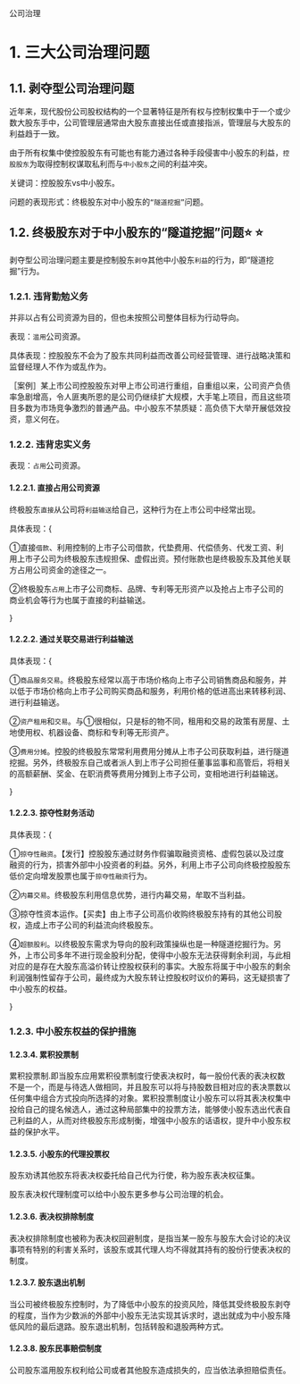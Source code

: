 公司治理

# 1. 三大公司治理问题

## 1.1. 剥夺型公司治理问题

近年来，现代股份公司股权结构的一个显著特征是所有权与控制权集中于一个或少数大股东手中，公司管理层通常由大股东直接出任或直接指派，管理层与大股东的利益趋于一致。

由于所有权集中使控股股东有可能也有能力通过各种手段侵害中小股东的利益，`控股股东`为取得控制权谋取私利而与`中小股东`之间的利益冲突。

关键词：控股股东vs中小股东。

问题的表现形式：终极股东对中小股东的`“隧道挖掘”`问题。

## 1.2. 终极股东对于中小股东的“隧道挖掘”问题:star: :star: 

剥夺型公司治理问题主要是控制股东`剥夺`其他中小股东`利益`的行为，即“隧道挖掘”行为。

### 1.2.1. 违背勤勉义务

并非以占有公司资源为目的，但也未按照公司整体目标为行动导向。

表现：`滥用`公司资源。

具体表现：控股股东不会为了股东共同利益而改善公司经营管理、进行战略决策和监督经理人不作为或乱作为。

［案例］某上市公司控股股东对甲上市公司进行重组，自重组以来，公司资产负债率急剧增高，令人匪夷所恩的是公司仍继续扩大规模，大手笔上项目，而且这些项目多数为市场竞争激烈的普通产品。中小股东不禁质疑：高负债下大举开展低效投资，意义何在。

### 1.2.2. 违背忠实义务

表现：`占用`公司资源。

#### 1.2.2.1. 直接占用公司资源

终极股东`直接`从公司将`利益输送`给自己，这种行为在上市公司中经常出现。

具体表现：{

①直接`借款`、利用控制的上市子公司借款，代垫费用、代偿债务、代发工资、利用上市子公司为终极股东违规担保、虚假出资。预付账款也是终极股东及其他关联方占用公司资金的途径之一。

②终极股东`占用`上市子公司商标、品牌、专利等无形资产以及抢占上市子公司的商业机会等行为也属于直接的利益输送。

}

#### 1.2.2.2. 通过关联交易进行利益输送

具体表现：{

①`商品服务交易`。终极股东经常以高于市场价格向上市子公司销售商品和服务，并以低于市场价格向上市子公司购买商品和服务，利用价格的低进高出来转移利润、进行利益输送。

②`资产租用`和`交易`。与①很相似，只是标的物不同，租用和交易的政策有房屋、土地使用权、机器设备、商标和专利等无形资产。

③`费用分摊`。控股的终极股东常常利用费用分摊从上市子公司获取利益，进行隧道挖掘。另外，终极股东自己或者派人到上市子公司担任董事监事和高管后，将相关的高额薪酬、奖金、在职消费等费用分摊到上市子公司，变相地进行利益输送。

}

#### 1.2.2.3. 掠夺性财务活动

具体表现：{

①`掠夺性融资`。【发行】控股股东通过财务作假骗取融资资格、虚假包装以及过度融资的行为，损害外部中小投资者的利益。另外，利用上市子公司向终极控股股东低价定向增发股票也属于`掠夺性融资`行为。

②`内幕交易`。终极股东利用信息优势，进行内幕交易，牟取不当利益。

③掠夺性资本运作。【买卖】由上市子公司高价收购终极股东持有的其他公司股权，造成上市子公司的利益流向终极股东。

④`超额股利`。以终极股东需求为导向的股利政策操纵也是一种隧道挖掘行为。另外，上市公司多年不进行现金股利分配，使得中小股东无法获得剩余利润，与此相对应的是存在大股东高溢价转让控股权获利的事实。大股东将属于中小股东的剩余利润强制性留存于公司，最终成为大股东转让控股权时议价的筹码，这无疑损害了中小股东的权益。

}

### 1.2.3. 中小股东权益的保护措施

#### 1.2.3.4. 累积投票制

累积投票制.即当股东应用累积役票制度行使表决权时，每一股份代表的表决权数不是一个，而是与待选人做相同，并且股东可以将与持股数目相对应的表决票数以任何集中组合方式投向所选择的对象。累积投票制度让小股东可以将其表决权集中投给自己的提名候选人，通过这种局部集中的投票方法，能够使小股东选出代表自己利益的人，从而对终极股东形成制衡，增强中小股东的话语权，提升中小股东权益的保护水平。

#### 1.2.3.5. 小股东的代理投票权

股东劝诱其他胶东将表决权委托给自己代为行使，称为股东表决权征集。

股东表决权代理制度可以给中小股东更多参与公司治理的机会。

#### 1.2.3.6. 表决权排除制度

表决权排除制度也被称为表决权回避制度，是指当某一股东与股东大会讨论的决议事项有特别的利害关系时，该股东或其代理人均不得就其持有的股份行使表决权的制度。

#### 1.2.3.7. 股东退出机制

当公司被终极股东控制时，为了降低中小股东的投资风险，降低其受终极股东剥夺的程度，当作为少数派的外部中小股东无法实现其诉求时，退出就成为中小股东降低风险的最后退路。股东退出机制，包括转股和退股两种方式。

#### 1.2.3.8. 股东民事赔偿制度

公司股东滥用股东权利给公司或者其他股东造成损失的，应当依法承担赔偿责任。
